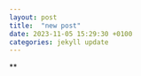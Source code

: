 ```yaml
---
layout: post
title:  "new post"
date: 2023-11-05 15:29:30 +0100
categories: jekyll update
---
```





![]()**&nbsp;



[jekyll-docs]: https://jekyllrb.com/docs/home
[jekyll-gh]:   https://github.com/jekyll/jekyll
[jekyll-talk]: https://talk.jekyllrb.com/
